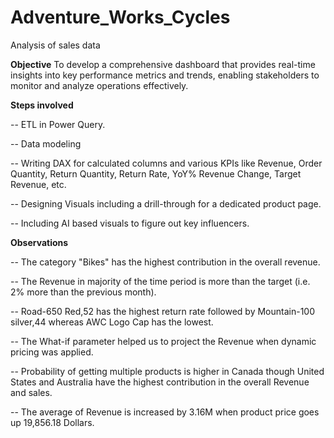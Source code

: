 # Adventure_Works_Cycles
Analysis of sales data

**Objective**
To develop a comprehensive dashboard that provides real-time insights into key performance metrics and trends, enabling stakeholders to monitor and analyze operations effectively.

**Steps involved**

-- ETL in Power Query.

-- Data modeling

-- Writing DAX for calculated columns and various KPIs like Revenue, Order Quantity, Return Quantity, Return Rate, YoY% Revenue Change, Target Revenue, etc.

-- Designing Visuals including a drill-through for a dedicated product page.

-- Including AI based visuals to figure out key influencers.

**Observations**

-- The category "Bikes" has the highest contribution in the overall revenue.

-- The Revenue in majority of the time period is more than the target (i.e. 2% more than the previous month).

-- Road-650 Red,52 has the highest return rate followed by Mountain-100 silver,44 whereas AWC Logo Cap has the lowest.

-- The What-if parameter helped us to project the Revenue when dynamic pricing was applied.

-- Probability of getting multiple products is higher in Canada though United States and Australia have the highest contribution in the overall Revenue and sales.

-- The average of Revenue is increased by 3.16M when product price goes up 19,856.18 Dollars.


